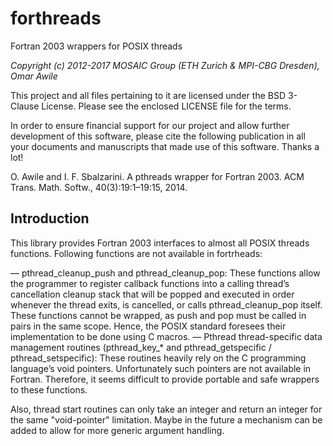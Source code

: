 forthreads
==========

Fortran 2003 wrappers for POSIX threads

_Copyright (c) 2012-2017 MOSAIC Group (ETH Zurich & MPI-CBG Dresden), Omar Awile_

This project and all files pertaining to it are licensed under the BSD 3-Clause 
License. Please see the enclosed LICENSE file for the terms.

In order to ensure financial support for our project and allow further
development of this software, please cite the following publication in all your
documents and manuscripts that made use of this software. Thanks a lot!

O. Awile and I. F. Sbalzarini. A pthreads wrapper for Fortran 2003. ACM Trans.
Math. Softw., 40(3):19:1–19:15, 2014.

Introduction
------------

This library provides Fortran 2003 interfaces to almost all POSIX threads
functions. Following functions are not available in fortrheads:

— pthread\_cleanup\_push and pthread\_cleanup\_pop: These functions allow the
programmer to register callback functions into a calling thread’s cancellation
cleanup stack that will be popped and executed in order whenever the thread
exits, is cancelled, or calls pthread\_cleanup\_pop itself. These functions cannot
be wrapped, as push and pop must be called in pairs in the same scope. Hence,
the POSIX standard foresees their implementation to be done using C macros.
— Pthread thread-specific data management routines (pthread\_key\_\* and
pthread\_getspecific / pthread\_setspecific): These routines heavily rely on the C
programming language’s void pointers. Unfortunately such pointers are not
available in Fortran. Therefore, it seems difficult to provide portable and safe
wrappers to these functions.

Also, thread start routines can only take an integer and return an integer for
the same "void-pointer" limitation.
Maybe in the future a mechanism can be added to allow for more generic argument
handling.


